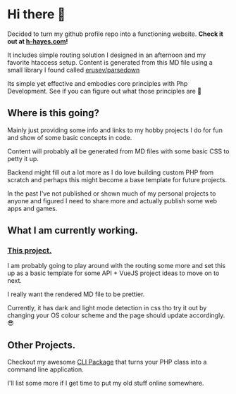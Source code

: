 # Hi there 👋
Decided to turn my github profile repo into a functioning website.
**Check it out at [h-hayes.com](h-hayes.com)!**

It includes simple routing solution I designed in an afternoon and my favorite htaccess setup.
Content is generated from this MD file using a small library I found called [erusev/parsedown](https://github.com/erusev/parsedown)

Its simple yet effective and embodies core principles with Php Development.
See if you can figure out what those principles are 🤔

## Where is this going?
Mainly just providing some info and links to my hobby projects I do for fun and show of some basic concepts in code.

Content will probably all be generated from MD files with some basic CSS to petty it up.

Backend might fill out a lot more as I do love building custom PHP from scratch and perhaps
this might become a base template for future projects.

In the past I've not published or shown much of my personal projects to anyone and figured I need to share more and
actually publish some web apps and games.

## What I am currently working.
### [This project.](b-hayes.com)
I am probably going to play around with the routing some more and set this up as a basic template for some
API + VueJS project ideas to move on to next.

I really want the rendered MD file to be prettier.

Currently, it has dark and light mode detection in css tho try it out by changing your OS colour scheme and the page
should update accordingly. 😎

## Other Projects.
Checkout my awesome [CLI Package](https://github.com/b-hayes/cli) that turns your PHP class into a command line application.

I'll list some more if I get time to put my old stuff online somewhere.